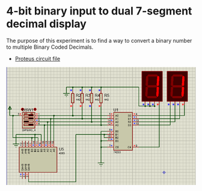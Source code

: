 # 4-bit binary input to dual 7-segment decimal display

The purpose of this experiment is to find a way to convert a binary number to multiple Binary Coded Decimals.

- [Proteus circuit file](4bit-dual_digit_7segments.pdsprj)

![Screenshot of simulation running](4bit-dual_digit_7segments.png)

